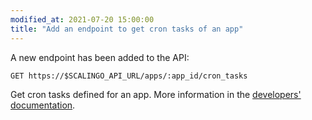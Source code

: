 ```yaml
---
modified_at: 2021-07-20 15:00:00
title: "Add an endpoint to get cron tasks of an app"
---
```


A new endpoint has been added to the API:

`GET https://$SCALINGO_API_URL/apps/:app_id/cron_tasks`

Get cron tasks defined for an app. More information in the [developers' documentation](https://developers.scalingo.com/apps).
